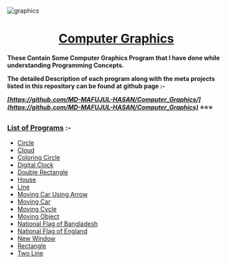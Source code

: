 ![graphics](https://user-images.githubusercontent.com/128472454/226676537-02f4a136-941e-4475-947b-82462337af7f.jpg)
<div Align="center"><h1> <a href="https://github.com/MD-MAFUJUL-HASAN/Computer_Graphics">Computer Graphics</a></h1></div>

**These Contain Some Computer Graphics Program that I have done while understanding Programming Concepts.**

**The detailed Description of each program along with the meta projects listed in this repository can be found at github page :-**

**_[https://github.com/MD-MAFUJUL-HASAN/Computer_Graphics/](https://github.com/MD-MAFUJUL-HASAN/Computer_Graphics)_ ⭐⭐⭐**

### [List of Programs](https://github.com/MD-MAFUJUL-HASAN/Computer_Graphics/) :-
* [Circle](https://github.com/MD-MAFUJUL-HASAN/Computer_Graphics/tree/main/Circle)
* [Cloud](https://github.com/MD-MAFUJUL-HASAN/Computer_Graphics/tree/main/Cloud)
* [Coloring Circle](https://github.com/MD-MAFUJUL-HASAN/Computer_Graphics/tree/main/Coloring%20Circle)
* [Digital Clock](https://github.com/MD-MAFUJUL-HASAN/Computer_Graphics/tree/main/Digital%20Clock)
* [Double Rectangle](https://github.com/MD-MAFUJUL-HASAN/Computer_Graphics/tree/main/Double%20Rectangle)
* [House](https://github.com/MD-MAFUJUL-HASAN/Computer_Graphics/tree/main/House)
* [Line](https://github.com/MD-MAFUJUL-HASAN/Computer_Graphics/tree/main/Line)
* [Moving Car Using Arrow](https://github.com/MD-MAFUJUL-HASAN/Computer_Graphics/tree/main/Moving%20Car%20Using%20Arrow)
* [Moving Car](https://github.com/MD-MAFUJUL-HASAN/Computer_Graphics/tree/main/Moving%20Car)
* [Moving Cycle](https://github.com/MD-MAFUJUL-HASAN/Computer_Graphics/tree/main/Moving%20Cycle)
* [Moving Object](https://github.com/MD-MAFUJUL-HASAN/Computer_Graphics/tree/main/Moving%20Object)
* [National Flag of Bangladesh](https://github.com/MD-MAFUJUL-HASAN/Computer_Graphics/tree/main/National%20Flag%20of%20Bangladesh)
* [National Flag of England](https://github.com/MD-MAFUJUL-HASAN/Computer_Graphics/tree/main/National%20Flag%20of%20England)
* [New Window](https://github.com/MD-MAFUJUL-HASAN/Computer_Graphics/tree/main/New%20Window)
* [Rectangle](https://github.com/MD-MAFUJUL-HASAN/Computer_Graphics/tree/main/Rectangle)
* [Two Line](https://github.com/MD-MAFUJUL-HASAN/Computer_Graphics/tree/main/Two%20Line)
